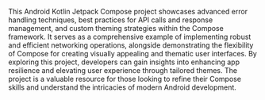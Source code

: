 This Android Kotlin Jetpack Compose project showcases advanced error handling techniques, best practices for API calls and response management, and custom theming strategies within the Compose framework. It serves as a comprehensive example of implementing robust and efficient networking operations, alongside demonstrating the flexibility of Compose for creating visually appealing and thematic user interfaces. By exploring this project, developers can gain insights into enhancing app resilience and elevating user experience through tailored themes. The project is a valuable resource for those looking to refine their Compose skills and understand the intricacies of modern Android development.
